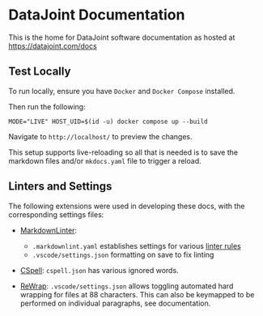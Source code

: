 # DataJoint Documentation

This is the home for DataJoint software documentation as hosted at https://datajoint.com/docs

## Test Locally

To run locally, ensure you have `Docker` and `Docker Compose` installed.

Then run the following:

`MODE="LIVE" HOST_UID=$(id -u) docker compose up --build`

Navigate to `http://localhost/` to preview the changes.

This setup supports live-reloading so all that is needed is to save the markdown files
and/or `mkdocs.yaml` file to trigger a reload.

## Linters and Settings

The following extensions were used in developing these docs, with the corresponding
settings files:

- [MarkdownLinter](https://github.com/DavidAnson/markdownlint):
  - `.markdownlint.yaml` establishes settings for various
  [linter rules](https://github.com/DavidAnson/markdownlint/blob/main/doc/Rules.md)
  - `.vscode/settings.json` formatting on save to fix linting

- [CSpell](https://github.com/streetsidesoftware/vscode-spell-checker): `cspell.json`
has various ignored words.

- [ReWrap](https://github.com/stkb/Rewrap/): `.vscode/settings.json` allows toggling
automated hard wrapping for files at 88 characters. This can also be keymapped to be
performed on individual paragraphs, see documentation.
